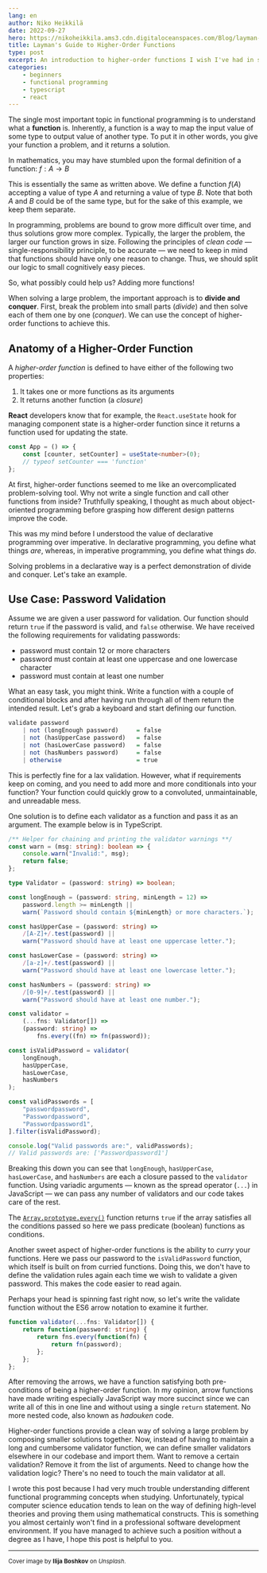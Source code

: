 ```yaml
---
lang: en
author: Niko Heikkilä
date: 2022-09-27
hero: https://nikoheikkila.ams3.cdn.digitaloceanspaces.com/Blog/layman-s-guide-to-higher-order-functions.jpg
title: Layman's Guide to Higher-Order Functions
type: post
excerpt: An introduction to higher-order functions I wish I've had in school.
categories:
    - beginners
    - functional programming
    - typescript
    - react
---
```


The single most important topic in functional programming is to understand what a **function** is. Inherently, a function is a way to map the input value of some type to output value of another type. To put it in other words, you give your function a problem, and it returns a solution.

In mathematics, you may have stumbled upon the formal definition of a function: $f: A \to B$

This is essentially the same as written above. We define a function $f(A)$ accepting a value of type $A$ and returning a value of type $B$. Note that both $A$ and $B$ could be of the same type, but for the sake of this example, we keep them separate.

In programming, problems are bound to grow more difficult over time, and thus solutions grow more complex. Typically, the larger the problem, the larger our function grows in size. Following the principles of _clean code_ — single-responsibility principle, to be accurate — we need to keep in mind that functions should have only one reason to change. Thus, we should split our logic to small cognitively easy pieces.

So, what possibly could help us? Adding more functions!

When solving a large problem, the important approach is to **divide and conquer**. First, break the problem into small parts (_divide_) and then solve each of them one by one (_conquer_). We can use the concept of higher-order functions to achieve this.

## Anatomy of a Higher-Order Function

A _higher-order function_ is defined to have either of the following two properties:

1. It takes one or more functions as its arguments
2. It returns another function (a _closure_)

**React** developers know that for example, the `React.useState` hook for managing component state is a higher-order function since it returns a function used for updating the state.

```ts
const App = () => {
    const [counter, setCounter] = useState<number>(0);
    // typeof setCounter === 'function'
};
```

At first, higher-order functions seemed to me like an overcomplicated problem-solving tool. Why not write a single function and call other functions from inside? Truthfully speaking, I thought as much about object-oriented programming before grasping how different design patterns improve the code.

This was my mind before I understood the value of declarative programming over imperative. In declarative programming, you define what things _are_, whereas, in imperative programming, you define what things _do_.

Solving problems in a declarative way is a perfect demonstration of divide and conquer. Let's take an example.

## Use Case: Password Validation

Assume we are given a user password for validation. Our function should return `true` if the password is valid, and `false` otherwise. We have received the following requirements for validating passwords:

-   password must contain 12 or more characters
-   password must contain at least one uppercase and one lowercase character
-   password must contain at least one number

What an easy task, you might think. Write a function with a couple of conditional blocks and after having run through all of them return the intended result. Let's grab a keyboard and start defining our function.

```haskell
validate password
    | not (longEnough password)     = false
    | not (hasUpperCase password)   = false
    | not (hasLowerCase password)   = false
    | not (hasNumbers password)     = false
    | otherwise                     = true
```

This is perfectly fine for a lax validation. However, what if requirements keep on coming, and you need to add more and more conditionals into your function? Your function could quickly grow to a convoluted, unmaintainable, and unreadable mess.

One solution is to define each validator as a function and pass it as an argument. The example below is in TypeScript.

```ts
/** Helper for chaining and printing the validator warnings **/
const warn = (msg: string): boolean => {
    console.warn("Invalid:", msg);
    return false;
};

type Validator = (password: string) => boolean;

const longEnough = (password: string, minLength = 12) =>
    password.length >= minLength ||
    warn(`Password should contain ${minLength} or more characters.`);

const hasUpperCase = (password: string) =>
    /[A-Z]+/.test(password) ||
    warn("Password should have at least one uppercase letter.");

const hasLowerCase = (password: string) =>
    /[a-z]+/.test(password) ||
    warn("Password should have at least one lowercase letter.");

const hasNumbers = (password: string) =>
    /[0-9]+/.test(password) ||
    warn("Password should have at least one number.");

const validator =
    (...fns: Validator[]) =>
    (password: string) =>
        fns.every((fn) => fn(password));

const isValidPassword = validator(
    longEnough,
    hasUpperCase,
    hasLowerCase,
    hasNumbers
);

const validPasswords = [
    "passwordpassword",
    "Passwordpassword",
    "Passwordpassword1",
].filter(isValidPassword);

console.log("Valid passwords are:", validPasswords);
// Valid passwords are: ['Passwordpassword1']
```

Breaking this down you can see that `longEnough`, `hasUpperCase`, `hasLowerCase`, and `hasNumbers` are each a closure passed to the `validator` function. Using variadic arguments — known as the spread operator (`...`) in JavaScript — we can pass any number of validators and our code takes care of the rest.

The [`Array.prototype.every()`](https://developer.mozilla.org/en-US/docs/Web/JavaScript/Reference/Global_Objects/Array/every) function returns `true` if the array satisfies all the conditions passed so here we pass predicate (boolean) functions as conditions.

Another sweet aspect of higher-order functions is the ability to _curry_ your functions. Here we pass our password to the `isValidPassword` function, which itself is built on from curried functions. Doing this, we don't have to define the validation rules again each time we wish to validate a given password. This makes the code easier to read again.

Perhaps your head is spinning fast right now, so let's write the validate function without the ES6 arrow notation to examine it further.

```ts
function validator(...fns: Validator[]) {
    return function(password: string) {
        return fns.every(function(fn) {
            return fn(password);
        };
    };
};
```

After removing the arrows, we have a function satisfying both pre-conditions of being a higher-order function. In my opinion, arrow functions have made writing especially JavaScript way more succinct since we can write all of this in one line and without using a single `return` statement. No more nested code, also known as _hadouken_ code.

Higher-order functions provide a clean way of solving a large problem by composing smaller solutions together. Now, instead of having to maintain a long and cumbersome validator function, we can define smaller validators elsewhere in our codebase and import them. Want to remove a certain validation? Remove it from the list of arguments. Need to change how the validation logic? There's no need to touch the main validator at all.

I wrote this post because I had very much trouble understanding different functional programming concepts when studying. Unfortunately, typical computer science education tends to lean on the way of defining high-level theories and proving them using mathematical constructs. This is something you almost certainly won't find in a professional software development environment. If you have managed to achieve such a position without a degree as I have, I hope this post is helpful to you.

---

<small>Cover image by **Ilija Boshkov** on _Unsplash_.</small>
